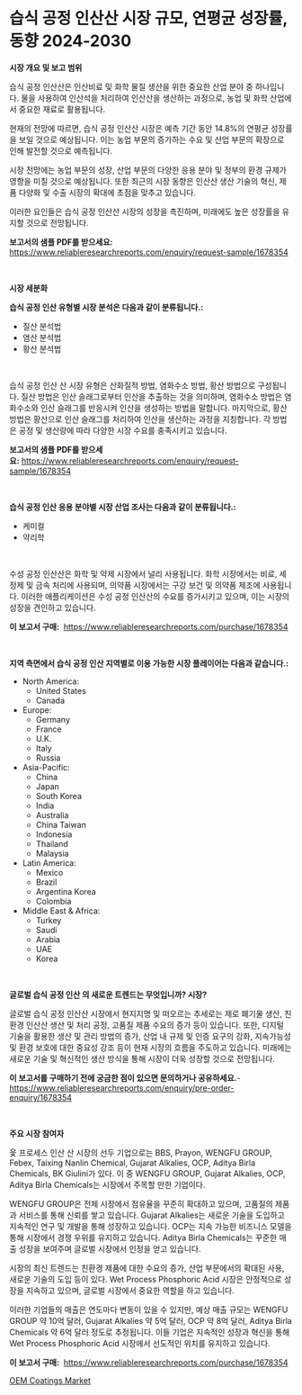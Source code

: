 <p><h1>습식 공정 인산산 시장 규모, 연평균 성장률, 동향 2024-2030</h1></p><p><strong>시장 개요 및 보고 범위</strong></p>
<p><p>​습식 공정 인산산은 인산비료 및 화학 물질 생산을 위한 중요한 산업 분야 중 하나입니다. 물을 사용하여 인산석을 처리하여 인산산을 생산하는 과정으로, 농업 및 화학 산업에서 중요한 재료로 활용됩니다.</p><p>현재의 전망에 따르면, 습식 공정 인산산 시장은 예측 기간 동안 14.8%의 연평균 성장률을 보일 것으로 예상됩니다. 이는 농업 부문의 증가하는 수요 및 산업 부문의 확장으로 인해 발전할 것으로 예측됩니다.</p><p>시장 전망에는 농업 부문의 성장, 산업 부문의 다양한 응용 분야 및 정부의 환경 규제가 영향을 미칠 것으로 예상됩니다. 또한 최근의 시장 동향은 인산산 생산 기술의 혁신, 제품 다양화 및 수출 시장의 확대에 초점을 맞추고 있습니다.</p><p>이러한 요인들은 습식 공정 인산산 시장의 성장을 촉진하며, 미래에도 높은 성장률을 유지할 것으로 전망됩니다.</p></p>
<p><strong>보고서의 샘플 PDF를 받으세요:</strong> <a href="https://www.reliableresearchreports.com/enquiry/request-sample/1678354">https://www.reliableresearchreports.com/enquiry/request-sample/1678354</a></p>
<p>&nbsp;</p>
<p><strong>시장 세분화</strong></p>
<p><strong>습식 공정 인산 유형별 시장 분석은 다음과 같이 분류됩니다.:</strong></p>
<p><ul><li>질산 분석법</li><li>염산 분석법</li><li>황산 분석법</li></ul></p>
<p>&nbsp;</p>
<p><p>습식 공정 인산 산 시장 유형은 산화질적 방법, 염화수소 방법, 황산 방법으로 구성됩니다. 질산 방법은 인산 슬래그로부터 인산을 추출하는 것을 의미하며, 염화수소 방법은 염화수소와 인산 슬래그를 반응시켜 인산을 생성하는 방법을 말합니다. 마지막으로, 황산 방법은 황산으로 인산 슬래그를 처리하여 인산을 생산하는 과정을 지칭합니다. 각 방법은 공정 및 생산량에 따라 다양한 시장 수요를 충족시키고 있습니다.</p></p>
<p><strong>보고서의 샘플 PDF를 받으세요:</strong>&nbsp;<a href="https://www.reliableresearchreports.com/enquiry/request-sample/1678354">https://www.reliableresearchreports.com/enquiry/request-sample/1678354</a></p>
<p>&nbsp;</p>
<p><strong> 습식 공정 인산 응용 분야별 시장 산업 조사는 다음과 같이 분류됩니다.:</strong></p>
<p><ul><li>케미컬</li><li>약리학</li></ul></p>
<p>&nbsp;</p>
<p><p>수성 공정 인산산은 화학 및 약제 시장에서 널리 사용됩니다. 화학 시장에서는 비료, 세정제 및 금속 처리에 사용되며, 의약품 시장에서는 구강 보건 및 의약품 제조에 사용됩니다. 이러한 애플리케이션은 수성 공정 인산산의 수요를 증가시키고 있으며, 이는 시장의 성장을 견인하고 있습니다.</p></p>
<p><strong>이 보고서 구매:</strong>&nbsp; <a href="https://www.reliableresearchreports.com/purchase/1678354">https://www.reliableresearchreports.com/purchase/1678354</a></p>
<p>&nbsp;</p>
<p><strong>지역 측면에서 습식 공정 인산 지역별로 이용 가능한 시장 플레이어는 다음과 같습니다.:</strong></p>
<p><ul>
    <li>
        North America:
        <ul>
            <li>United States</li>
            <li>Canada</li>
        </ul>
    </li>
    <li>
        Europe:
        <ul>
            <li>Germany</li>
            <li>France</li>
            <li>U.K.</li>
            <li>Italy</li>
            <li>Russia</li>
        </ul>
    </li>
    <li>
        Asia-Pacific:
        <ul>
            <li>China</li>
            <li>Japan</li>
            <li>South Korea</li>
            <li>India</li>
            <li>Australia</li>
            <li>China Taiwan</li>
            <li>Indonesia</li>
            <li>Thailand</li>
            <li>Malaysia</li>
        </ul>
    </li>
    <li>
        Latin America:
        <ul>
            <li>Mexico</li>
            <li>Brazil</li>
            <li>Argentina Korea</li>
            <li>Colombia</li>
        </ul>
    </li>
    <li>
        Middle East & Africa:
        <ul>
            <li>Turkey</li>
            <li>Saudi</li>
            <li>Arabia</li>
            <li>UAE</li>
            <li>Korea</li>
        </ul>
    </li>
    </ul></p>
<p>&nbsp;</p>
<p><strong>글로벌 습식 공정 인산 의 새로운 트렌드는 무엇입니까? 시장?</strong></p>
<p><p>글로벌 습식 공정 인산산 시장에서 현지지명 및 떠오르는 추세로는 제로 폐기물 생산, 친환경 인산산 생산 및 처리 공정, 고품질 제품 수요의 증가 등이 있습니다. 또한, 디지털 기술을 활용한 생산 및 관리 방법의 증가, 산업 내 규제 및 인증 요구의 강화, 지속가능성 및 환경 보호에 대한 중요성 강조 등이 현재 시장의 흐름을 주도하고 있습니다. 미래에는 새로운 기술 및 혁신적인 생산 방식을 통해 시장이 더욱 성장할 것으로 전망됩니다.</p></p>
<p><strong>이 보고서를 구매하기 전에 궁금한 점이 있으면 문의하거나 공유하세요.</strong>- <a href="https://www.reliableresearchreports.com/enquiry/pre-order-enquiry/1678354">https://www.reliableresearchreports.com/enquiry/pre-order-enquiry/1678354</a></p>
<p>&nbsp;</p>
<p><strong>주요 시장 참여자</strong></p>
<p><p>웇 프로세스 인산 산 시장의 선두 기업으로는 BBS, Prayon, WENGFU GROUP, Febex, Taixing Nanlin Chemical, Gujarat Alkalies, OCP, Aditya Birla Chemicals, BK Giulini가 있다. 이 중 WENGFU GROUP, Gujarat Alkalies, OCP, Aditya Birla Chemicals는 시장에서 주목할 만한 기업이다.</p><p>WENGFU GROUP은 전체 시장에서 점유율을 꾸준히 확대하고 있으며, 고품질의 제품과 서비스를 통해 신뢰를 쌓고 있습니다. Gujarat Alkalies는 새로운 기술을 도입하고 지속적인 연구 및 개발을 통해 성장하고 있습니다. OCP는 지속 가능한 비즈니스 모델을 통해 시장에서 경쟁 우위를 유지하고 있습니다. Aditya Birla Chemicals는 꾸준한 매출 성장을 보여주며 글로벌 시장에서 인정을 얻고 있습니다.</p><p>시장의 최신 트렌드는 친환경 제품에 대한 수요의 증가, 산업 부문에서의 확대된 사용, 새로운 기술의 도입 등이 있다. Wet Process Phosphoric Acid 시장은 안정적으로 성장을 지속하고 있으며, 글로벌 시장에서 중요한 역할을 하고 있습니다.</p><p>이러한 기업들의 매출은 연도마다 변동이 있을 수 있지만, 예상 매출 규모는 WENGFU GROUP 약 10억 달러, Gujarat Alkalies 약 5억 달러, OCP 약 8억 달러, Aditya Birla Chemicals 약 6억 달러 정도로 추정됩니다. 이들 기업은 지속적인 성장과 혁신을 통해 Wet Process Phosphoric Acid 시장에서 선도적인 위치를 유지하고 있습니다.</p></p>
<p><strong>이 보고서 구매:</strong>&nbsp;&nbsp;<a href="https://www.reliableresearchreports.com/purchase/1678354">https://www.reliableresearchreports.com/purchase/1678354</a></p>
<p><p><a href="https://iodized-pantydraco-05c.notion.site/OEM-Coatings-Market-Size-Growth-Outlook-from-2024-to-2031-projecting-at-Market-s-Trends-Analysis-b-5ea79ed53946420ebb4a968085232e73">OEM Coatings Market</a></p></p>
